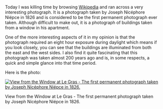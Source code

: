 Today I was killing time by browsing [Wikipedia](http://en.wikipedia.org/wiki/File:View_from_the_Window_at_Le_Gras,_Joseph_Nicéphore_Niépce.jpg) and ran across a very interesting photograph. It is a photograph taken by Joseph Nicéphore Niépce in 1826 and is considered to be the first permanent photograph ever taken. Although difficult to make out, it is a photograph of buildings taken from a window in his apartment.

One of the more interesting aspects of it in my opinion is that the photograph required an eight hour exposure during daylight which means if you look closely, you can see that the buildings are illuminated from both the east and the west sides. I also find it quite fascinating that this photograph was taken almost 200 years ago and is, in some respects, a quick and simple glance into that time period.

Here is the photo:

[![View from the Window at Le Gras - The first permanent photograph taken by Joseph Nicéphore Niépce in 1826.](800px-View_from_the_Window_at_Le_Gras_Joseph_Nic%C3%A9phore_Ni%C3%A9pce.jpg "View from the Window at Le Gras")](https://www.historyrhymes.info/2009/10/27/the-first-permanent-photograph/800px-view_from_the_window_at_le_gras_joseph_nicephore_niepce/)

View from the Window at Le Gras - The first permanent photograph taken by Joseph Nicéphore Niépce in 1826.